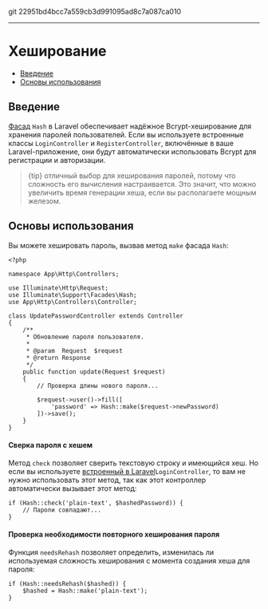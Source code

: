 git 22951bd4bcc7a559cb3d991095ad8c7a087ca010

---

# Хеширование

- [Введение](#introduction)
- [Основы использования](#basic-usage)

<a name="introduction"></a>
## Введение

[Фасад](/docs/{{version}}/facades) `Hash` в Laravel обеспечивает надёжное Bcrypt-хеширование для хранения паролей пользователей. Если вы используете встроенные классы `LoginController` и `RegisterController`, включённые в ваше Laravel-приложение, они будут автоматически использовать Bcrypt для регистрации и авторизации.

> {tip} отличный выбор для хеширования паролей, потому что сложность его вычисления настраивается. Это значит, что можно увеличить время генерации хеша, если вы располагаете мощным железом.

<a name="basic-usage"></a>
## Основы использования

Вы можете хешировать пароль, вызвав метод `make` фасада `Hash`:

    <?php

    namespace App\Http\Controllers;

    use Illuminate\Http\Request;
    use Illuminate\Support\Facades\Hash;
    use App\Http\Controllers\Controller;

    class UpdatePasswordController extends Controller
    {
        /**
         * Обновление пароля пользователя.
         *
         * @param  Request  $request
         * @return Response
         */
        public function update(Request $request)
        {
            // Проверка длины нового пароля...

            $request->user()->fill([
                'password' => Hash::make($request->newPassword)
            ])->save();
        }
    }

#### Сверка пароля с хешем

Метод `check` позволяет сверить текстовую строку и имеющийся хеш. Но если вы используете [встроенный в Laravel](/docs/{{version}}/authentication)`LoginController`, то вам не нужно использовать этот метод, так как этот контроллер автоматически вызывает этот метод:

    if (Hash::check('plain-text', $hashedPassword)) {
        // Пароли совпадают...
    }

#### Проверка необходимости повторного хеширования пароля

Функция `needsRehash` позволяет определить, изменилась ли используемая сложность хеширования с момента создания хеша для пароля:

    if (Hash::needsRehash($hashed)) {
        $hashed = Hash::make('plain-text');
    }
